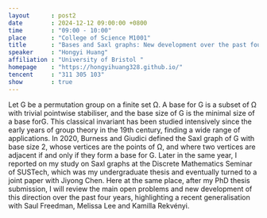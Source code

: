 ```yaml
---
layout      : post2
date        : 2024-12-12 09:00:00 +0800
time        : "09:00 - 10:00"
place       : "College of Science M1001"
title       : "Bases and Saxl graphs: New development over the past four years"
speaker     : "Hongyi Huang"
affiliation : "University of Bristol "
homepage    : "https://hongyihuang328.github.io/"
tencent     : "311 305 103"
show        : true
---
```


Let G be a permutation group on a finite set Ω. A base for G is a subset of Ω with trivial pointwise stabiliser, and the base size of G is the minimal size of a base forG. This classical invariant has been studied intensively since the early years of group theory in the 19th century, finding a wide range of applications.
In 2020, Burness and Giudici defined the Saxl graph of G with base size 2, whose vertices are the points of Ω, and where two vertices are adjacent if and only if they form a base for G. Later in the same year, I reported on my study on Saxl graphs at the Discrete Mathematics Seminar of SUSTech, which was my undergraduate thesis and eventually turned to a joint paper with Jiyong Chen.
Here at the same place, after my PhD thesis submission, I will review the main open problems and new development of this direction over the past four years, highlighting a recent generalisation with Saul Freedman, Melissa Lee and Kamilla Rekvényi.

